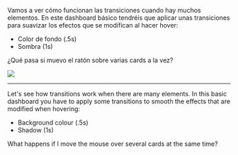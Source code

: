 Vamos a ver cómo funcionan las transiciones cuando hay muchos elementos.
En este dashboard básico tendréis que aplicar unas transiciones para suavizar los efectos que se modifican al hacer hover:

- Color de fondo (.5s)
- Sombra (1s)

¿Qué pasa si muevo el ratón sobre varias cards a la vez?

![](https://files.gitbook.com/v0/b/gitbook-28427.appspot.com/o/assets%2F-MWwxJ68y05F115J-zJ5%2Fsync%2F689901bc1211c76b757e46cf7637e2f259ec880d.png?generation=1617004310609461&alt=media)

***

Let's see how transitions work when there are many elements.
In this basic dashboard you have to apply some transitions to smooth the effects that are modified when hovering:
- Background colour (.5s)
- Shadow (1s)

What happens if I move the mouse over several cards at the same time?
